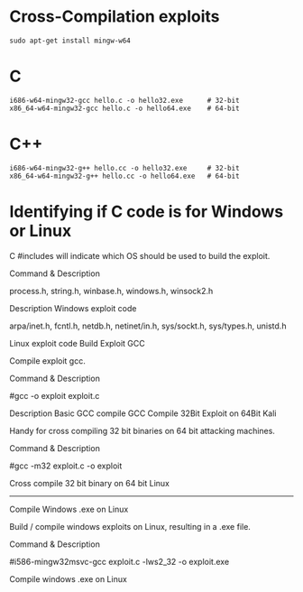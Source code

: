 # Cross-Compilation exploits
~~~
sudo apt-get install mingw-w64
~~~
# C
~~~
i686-w64-mingw32-gcc hello.c -o hello32.exe      # 32-bit
x86_64-w64-mingw32-gcc hello.c -o hello64.exe    # 64-bit
~~~ 
# C++
~~~
i686-w64-mingw32-g++ hello.cc -o hello32.exe     # 32-bit
x86_64-w64-mingw32-g++ hello.cc -o hello64.exe   # 64-bit
~~~

# Identifying if C code is for Windows or Linux

C #includes will indicate which OS should be used to build the exploit.

Command & Description

process.h, string.h, winbase.h, windows.h, winsock2.h

Description Windows exploit code

arpa/inet.h, fcntl.h, netdb.h, netinet/in.h, 
 sys/sockt.h, sys/types.h, unistd.h

Linux exploit code
Build Exploit GCC

Compile exploit gcc.

Command & Description

#gcc -o exploit exploit.c

Description Basic GCC compile
GCC Compile 32Bit Exploit on 64Bit Kali

Handy for cross compiling 32 bit binaries on 64 bit attacking machines.

Command & Description

#gcc -m32 exploit.c -o exploit

Cross compile 32 bit binary on 64 bit Linux

____________________________________________________
Compile Windows .exe on Linux

Build / compile windows exploits on Linux, resulting in a .exe file.

Command & Description

#i586-mingw32msvc-gcc exploit.c -lws2_32 -o exploit.exe

Compile windows .exe on Linux
